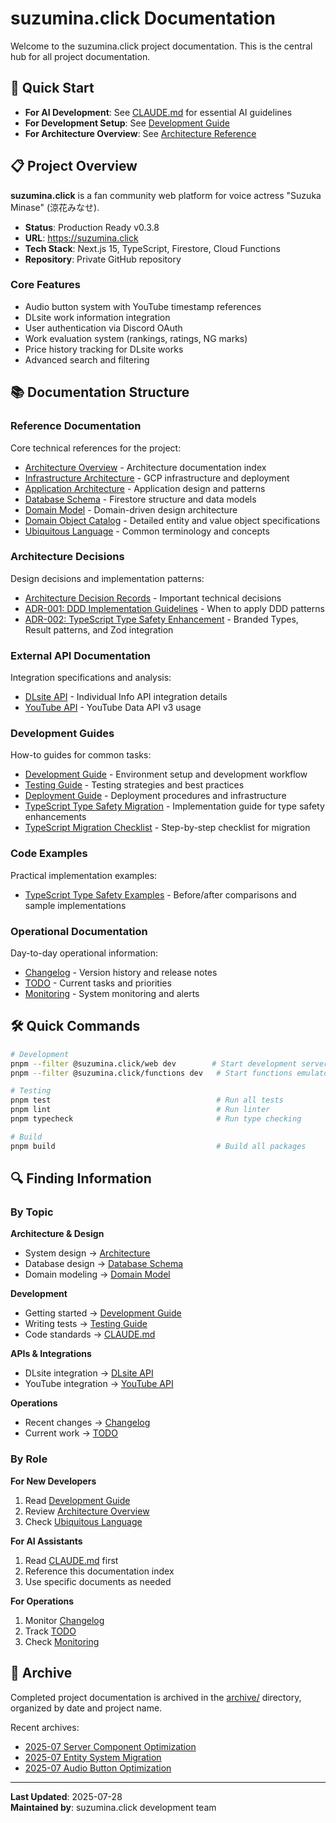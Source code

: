 # suzumina.click Documentation

Welcome to the suzumina.click project documentation. This is the central hub for all project documentation.

## 🚀 Quick Start

- **For AI Development**: See [CLAUDE.md](../CLAUDE.md) for essential AI guidelines
- **For Development Setup**: See [Development Guide](guides/development.md)
- **For Architecture Overview**: See [Architecture Reference](reference/architecture.md)

## 📋 Project Overview

**suzumina.click** is a fan community web platform for voice actress "Suzuka Minase" (涼花みなせ).

- **Status**: Production Ready v0.3.8
- **URL**: https://suzumina.click
- **Tech Stack**: Next.js 15, TypeScript, Firestore, Cloud Functions
- **Repository**: Private GitHub repository

### Core Features
- Audio button system with YouTube timestamp references
- DLsite work information integration
- User authentication via Discord OAuth
- Work evaluation system (rankings, ratings, NG marks)
- Price history tracking for DLsite works
- Advanced search and filtering

## 📚 Documentation Structure

### Reference Documentation
Core technical references for the project:

- [Architecture Overview](reference/architecture.md) - Architecture documentation index
- [Infrastructure Architecture](reference/infrastructure-architecture.md) - GCP infrastructure and deployment
- [Application Architecture](reference/application-architecture.md) - Application design and patterns
- [Database Schema](reference/database-schema.md) - Firestore structure and data models
- [Domain Model](reference/domain-model.md) - Domain-driven design architecture
- [Domain Object Catalog](reference/domain-object-catalog.md) - Detailed entity and value object specifications
- [Ubiquitous Language](reference/ubiquitous-language.md) - Common terminology and concepts

### Architecture Decisions
Design decisions and implementation patterns:

- [Architecture Decision Records](decisions/README.md) - Important technical decisions
- [ADR-001: DDD Implementation Guidelines](decisions/architecture/ADR-001-ddd-implementation-guidelines.md) - When to apply DDD patterns
- [ADR-002: TypeScript Type Safety Enhancement](decisions/architecture/ADR-002-typescript-type-safety-enhancement.md) - Branded Types, Result patterns, and Zod integration

### External API Documentation
Integration specifications and analysis:

- [DLsite API](reference/external-apis/dlsite-api.md) - Individual Info API integration details
- [YouTube API](reference/external-apis/youtube-api.md) - YouTube Data API v3 usage

### Development Guides
How-to guides for common tasks:

- [Development Guide](guides/development.md) - Environment setup and development workflow
- [Testing Guide](guides/testing.md) - Testing strategies and best practices
- [Deployment Guide](guides/deployment.md) - Deployment procedures and infrastructure
- [TypeScript Type Safety Migration](guides/typescript-type-safety-migration.md) - Implementation guide for type safety enhancements
- [TypeScript Migration Checklist](guides/typescript-migration-checklist.md) - Step-by-step checklist for migration

### Code Examples
Practical implementation examples:

- [TypeScript Type Safety Examples](examples/typescript-type-safety-examples.md) - Before/after comparisons and sample implementations

### Operational Documentation
Day-to-day operational information:

- [Changelog](operations/changelog.md) - Version history and release notes
- [TODO](operations/todo.md) - Current tasks and priorities
- [Monitoring](operations/monitoring.md) - System monitoring and alerts

## 🛠️ Quick Commands

```bash
# Development
pnpm --filter @suzumina.click/web dev        # Start development server
pnpm --filter @suzumina.click/functions dev   # Start functions emulator

# Testing
pnpm test                                     # Run all tests
pnpm lint                                     # Run linter
pnpm typecheck                                # Run type checking

# Build
pnpm build                                    # Build all packages
```

## 🔍 Finding Information

### By Topic

**Architecture & Design**
- System design → [Architecture](reference/architecture.md)
- Database design → [Database Schema](reference/database-schema.md)
- Domain modeling → [Domain Model](reference/domain-model.md)

**Development**
- Getting started → [Development Guide](guides/development.md)
- Writing tests → [Testing Guide](guides/testing.md)
- Code standards → [CLAUDE.md](../CLAUDE.md)

**APIs & Integrations**
- DLsite integration → [DLsite API](reference/external-apis/dlsite-api.md)
- YouTube integration → [YouTube API](reference/external-apis/youtube-api.md)

**Operations**
- Recent changes → [Changelog](operations/changelog.md)
- Current work → [TODO](operations/todo.md)

### By Role

**For New Developers**
1. Read [Development Guide](guides/development.md)
2. Review [Architecture Overview](reference/architecture.md)
3. Check [Ubiquitous Language](reference/ubiquitous-language.md)

**For AI Assistants**
1. Read [CLAUDE.md](../CLAUDE.md) first
2. Reference this documentation index
3. Use specific documents as needed

**For Operations**
1. Monitor [Changelog](operations/changelog.md)
2. Track [TODO](operations/todo.md)
3. Check [Monitoring](operations/monitoring.md)

## 📁 Archive

Completed project documentation is archived in the [archive/](archive/) directory, organized by date and project name.

Recent archives:
- [2025-07 Server Component Optimization](archive/2025-07-server-component-optimization/)
- [2025-07 Entity System Migration](archive/2025-07-entity-system-migration/)
- [2025-07 Audio Button Optimization](archive/2025-07-audio-button-optimization/)

---

**Last Updated**: 2025-07-28  
**Maintained by**: suzumina.click development team